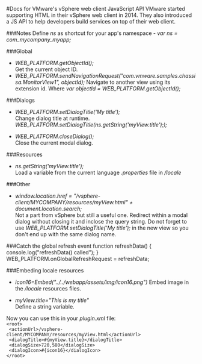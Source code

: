 #Docs for VMware's vSphere web client JavaScript API
VMware started supporting HTML in their vSphere web client in 2014. They also introduced a JS API to help developers build services on top of their web client.

###Notes
Define *ns* as shortcut for your app's namespace - *var ns = com_mycompany_myapp;*

###Global  
- *WEB_PLATFORM.getObjectId();*  
Get the current object ID. 
- *WEB_PLATFORM.sendNavigationRequest("com.vmware.samples.chassisa.MonitorView1", objectId);*
Navigate to another view using its extension id. Where *var objectId = WEB_PLATFORM.getObjectId();*
  
###Dialogs
- *WEB_PLATFORM.setDialogTitle('My title');*   
Change dialog title at runtime. *WEB_PLATFORM.setDialogTitle(ns.getString('myView.title'););*   

- *WEB_PLATFORM.closeDialog();*  
Close the current modal dialog.  

###Resources
- *ns.getString('myView.title');*   
Load a variable from the current language *.properties* file in */locale*   

###Other
- *window.location.href = "/vsphere-client/MYCOMPANY/resources/myView.html" + document.location.search;*  
Not a part from vSphere but still a useful one. Redirect within a modal dialog without closing it and inclose the query string. Do not forget to use *WEB_PLATFORM.setDialogTitle('My title');* in the new view so you don't end up with the same dialog name.

###Catch the global refresh event
function refreshData() {
 console.log("refreshData() called");
 }
 WEB_PLATFORM.onGlobalRefreshRequest = refreshData;
 
###Embeding locale resources
- *icon16=Embed("../../webapp/assets/img/icon16.png")*
Embed image in the */locale* resources files. 

- *myView.title="This is my title"*  
Define a string variable.  
  
Now you can use this in your *plugin.xml* file:  
``<root>``  
 `` <actionUrl>/vsphere-client/MYCOMPANY/resources/myView.html</actionUrl>``  
 `` <dialogTitle>#{myView.title}</dialogTitle>``  
 `` <dialogSize>720,580</dialogSize>``  
 `` <dialogIcon>#{icon16}</dialogIcon>``  
 ``</root>``  

